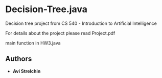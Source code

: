 # Decision-Tree.java
Decision tree project from CS 540 - Introduction to Artificial Intelligence

For details about the project please read Project.pdf

main function in HW3.java

## Authors

* **Avi Strelchin** 
